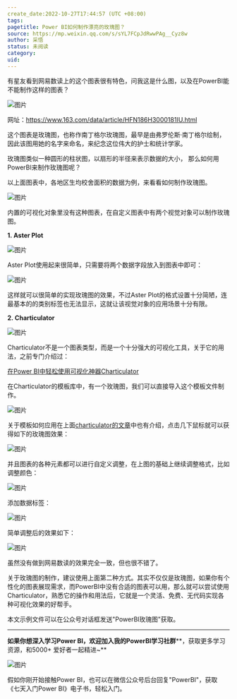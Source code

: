 ```yaml
---
create_date:2022-10-27T17:44:57 (UTC +08:00)
tags: 
pagetitle: Power BI如何制作漂亮的玫瑰图？
source: https://mp.weixin.qq.com/s/sYL7FCpJdRwwPAg__Cyz8w
author: 采悟
status: 未阅读
category: 
uid: 
---
```


有星友看到网易数读上的这个图表很有特色，问我这是什么图，以及在PowerBI能不能制作这样的图表？

![图片](https://mmbiz.qpic.cn/mmbiz_jpg/aHEbZtANQJNZpt24h2co1tspSIIsW7vjEkWiaYOXEVYqEDjsHKZGCALlvsw7yBZHcQKvMuAibs4Pz43APQewBvLw/640?wx_fmt=jpeg&wxfrom=5&wx_lazy=1&wx_co=1)

网址：https://www.163.com/data/article/HFN186H3000181IU.html

这个图表是玫瑰图，也称作南丁格尔玫瑰图，最早是由弗罗伦斯·南丁格尔绘制，因此该图用她的名字来命名，来纪念这位伟大的护士和统计学家。

玫瑰图类似一种圆形的柱状图，以扇形的半径来表示数据的大小， 那么如何用PowerBI来制作玫瑰图呢？

以上面图表中，各地区生均校舍面积的数据为例，来看看如何制作玫瑰图。

![图片](https://mmbiz.qpic.cn/mmbiz_png/aHEbZtANQJPg0QEjBw7THnrW5jp1F0H6v1cvcGLdMV4Sic0ibwxh7WZq9mw9libp38bnkniatWlu8oV5lZOfVURpWQ/640?wx_fmt=png&wxfrom=5&wx_lazy=1&wx_co=1)

内置的可视化对象里没有这种图表，在自定义图表中有两个视觉对象可以制作玫瑰图。

**1. Aster Plot**

![图片](https://mmbiz.qpic.cn/mmbiz_png/aHEbZtANQJNZpt24h2co1tspSIIsW7vjoMb3VQmj3cTGWF6VKLUOaibNURUEToE3jRL9iaqudiad8gMMlKYqWibFBw/640?wx_fmt=png&wxfrom=5&wx_lazy=1&wx_co=1)

Aster Plot使用起来很简单，只需要将两个数据字段放入到图表中即可：

![图片](https://mmbiz.qpic.cn/mmbiz_png/aHEbZtANQJNZpt24h2co1tspSIIsW7vjpHhcbfFvyYzW3JZ5slqpSgZQwxgSC5dAP7XwDRhu5yDzzsZc6ySVhQ/640?wx_fmt=png&wxfrom=5&wx_lazy=1&wx_co=1)

这样就可以很简单的实现玫瑰图的效果，不过Aster Plot的格式设置十分简陋，连最基本的的类别标签也无法显示，这就让该视觉对象的应用场景十分有限。

**2. Charticulator**

![图片](https://mmbiz.qpic.cn/mmbiz_png/aHEbZtANQJNZpt24h2co1tspSIIsW7vjJ7X4KTfb3K26e4Gl9hDEsib9h3ET2SWLmyvElcKficsw1axc9px61VwQ/640?wx_fmt=png&wxfrom=5&wx_lazy=1&wx_co=1)

Charticulator不是一个图表类型，而是一个十分强大的可视化工具，关于它的用法，之前专门介绍过：

[在Power BI中轻松使用可视化神器Charticulator](http://mp.weixin.qq.com/s?__biz=MzA4MzQwMjY4MA==&mid=2484075663&idx=1&sn=0e005a834d40ec83e13432eac3791af3&chksm=8e0c5658b97bdf4e6c27a3fd5998b9a45e6d54cd578da2efa35181ea6ce35767aec268075dd2&scene=21#wechat_redirect)  

在Charticulator的模板库中，有一个玫瑰图，我们可以直接导入这个模板文件制作。

![图片](https://mmbiz.qpic.cn/mmbiz_png/aHEbZtANQJPg0QEjBw7THnrW5jp1F0H6KKzRhpCm0zmHJUK7MAicGDN7J5AWjyiaNtsHXQZMEEx2S6XXbJDjueibA/640?wx_fmt=png&wxfrom=5&wx_lazy=1&wx_co=1)

关于模板如何应用在上面[charticulator的文章](http://mp.weixin.qq.com/s?__biz=MzA4MzQwMjY4MA==&mid=2484075663&idx=1&sn=0e005a834d40ec83e13432eac3791af3&chksm=8e0c5658b97bdf4e6c27a3fd5998b9a45e6d54cd578da2efa35181ea6ce35767aec268075dd2&scene=21#wechat_redirect)中也有介绍，点击几下鼠标就可以获得如下的玫瑰图效果：

![图片](https://mmbiz.qpic.cn/mmbiz_png/aHEbZtANQJPg0QEjBw7THnrW5jp1F0H6Yu7u6ndGTbQtiaqudJpgAw8HNPutksmPtfEBF6iajaQPicKhlD7QO5TUQ/640?wx_fmt=png&wxfrom=5&wx_lazy=1&wx_co=1)

并且图表的各种元素都可以进行自定义调整，在上图的基础上继续调整格式，比如调整颜色：  

![图片](https://mmbiz.qpic.cn/mmbiz_png/aHEbZtANQJPg0QEjBw7THnrW5jp1F0H6wcML6el0HibHjewNgdxXol6nAFm5fj84ETGxrxVHTticRhmGGPmMYgWw/640?wx_fmt=png&wxfrom=5&wx_lazy=1&wx_co=1)

添加数据标签：  

![图片](https://mmbiz.qpic.cn/mmbiz_png/aHEbZtANQJPg0QEjBw7THnrW5jp1F0H686xAbqoYqTl2ECqBY0kYibJh7VMjcHvF1BeptoSXJvcXG5dG5ic1q9icg/640?wx_fmt=png&wxfrom=5&wx_lazy=1&wx_co=1)

简单调整后的效果如下：  

![图片](https://mmbiz.qpic.cn/mmbiz_png/aHEbZtANQJPg0QEjBw7THnrW5jp1F0H6jvKgEf794HSlKDE9eicT2wAibMBPNZPxIZWKdibLWian58OicCO213e1DEQ/640?wx_fmt=png&wxfrom=5&wx_lazy=1&wx_co=1)

虽然没有做到网易数读的效果完全一致，但也很不错了。  

关于玫瑰图的制作，建议使用上面第二种方式。其实不仅仅是玫瑰图，如果你有个性化的图表展现需求，而PowerBI中没有合适的图表可以用，那么就可以尝试使用Charticulator，熟悉它的操作和用法后，它就是一个灵活、免费、无代码实现各种可视化效果的好帮手。

本文示例文件可以在公众号对话框发送"PowerBI玫瑰图"获取。

___

**如果你想深入学习Power BI，欢迎加入我的PowerBI学习社群****，获取更多学习资源，和5000+ 爱好者一起精进~**

![图片](https://mmbiz.qpic.cn/mmbiz_png/aHEbZtANQJMstwXX5zrKianmFXzyqbIVgh7byfo3V8JJPmhqicywbtYkM0j2ibngnT5XBZ2AwKvGZiby9ngoKfLvzg/640?wx_fmt=png&wxfrom=5&wx_lazy=1&wx_co=1)

假如你刚开始接触Power BI，也可以在微信公众号后台回复"PowerBI"，获取《七天入门Power BI》电子书，轻松入门。
